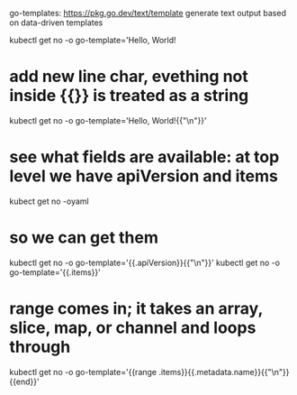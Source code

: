 
go-templates: https://pkg.go.dev/text/template generate text output based on data-driven templates



kubectl get no -o go-template='Hello, World!
# add new line char, evething not inside {{}} is treated as a string
kubectl get no  -o go-template='Hello, World!{{"\n"}}'

# see what fields are available: at top level we have apiVersion and items 
kubect get no -oyaml 
# so we can get them
kubectl get no -o go-template='{{.apiVersion}}{{"\n"}}'
kubectl get no -o go-template='{{.items}}'

# range comes in; it takes an array, slice, map, or channel and loops through
kubectl get no -o go-template='{{range .items}}{{.metadata.name}}{{"\n"}}{{end}}'